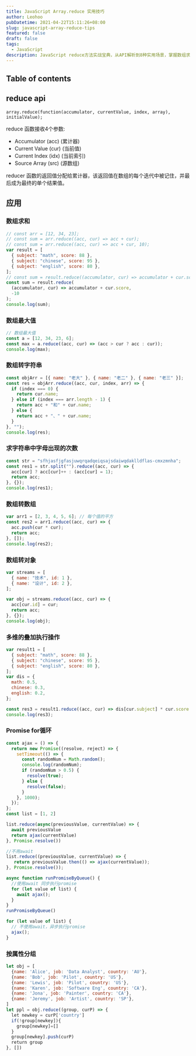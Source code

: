```yaml
---
title: JavaScript Array.reduce 实用技巧
author: Leohoo
pubDatetime: 2021-04-22T15:11:26+08:00
slug: javascript-array-reduce-tips
featured: false
draft: false
tags:
  - JavaScript
description: JavaScript reduce方法实战宝典，从API解析到8种实用场景，掌握数组求和、转换、分组等高效操作，让你的代码更简洁优雅。
---
```


## Table of contents

## reduce api

`array.reduce(function(accumulator, currentValue, index, array), initialValue);`

reduce 函数接收4个参数:

- Accumulator (acc) (累计器)
- Current Value (cur) (当前值)
- Current Index (idx) (当前索引)
- Source Array (src) (源数组)

reducer 函数的返回值分配给累计器，该返回值在数组的每个迭代中被记住，并最后成为最终的单个结果值。

## 应用

### 数组求和

```jsx
// const arr = [12, 34, 23];
// const sum = arr.reduce((acc, cur) => acc + cur);
// const sum = arr.reduce((acc, cur) => acc + cur, 10);
var result = [
  { subject: "math", score: 88 },
  { subject: "chinese", score: 95 },
  { subject: "english", score: 80 },
];
// const sum = result.reduce((accumulator, cur) => accumulator + cur.score, 0);
const sum = result.reduce(
  (accumulator, cur) => accumulator + cur.score,
  -10
);
console.log(sum);
```

### 数组最大值

```jsx
// 数组最大值
const a = [12, 34, 23, 6];
const max = a.reduce((acc, cur) => (acc > cur ? acc : cur));
console.log(max);
```

### 数组转字符串

```jsx
const objArr = [{ name: "老大" }, { name: "老二" }, { name: "老三" }];
const res = objArr.reduce((acc, cur, index, arr) => {
  if (index === 0) {
    return cur.name;
  } else if (index === arr.length - 1) {
    return acc + "和" + cur.name;
  } else {
    return acc + "、" + cur.name;
  }
}, "");
console.log(res);
```

### 求字符串中字母出现的次数

```jsx
const str = "sfhjasfjgfasjuwqrqadqeiqsajsdaiwqdaklldflas-cmxzmnha";
const res1 = str.split("").reduce((acc, cur) => {
  acc[cur] ? acc[cur]++ : (acc[cur] = 1);
  return acc;
}, {});
console.log(res1);
```

### 数组转数组

```jsx
var arr1 = [2, 3, 4, 5, 6]; // 每个值的平方
const res2 = arr1.reduce((acc, cur) => {
  acc.push(cur * cur);
  return acc;
}, []);
console.log(res2);
```

### 数组转对象

```jsx
var streams = [
  { name: "技术", id: 1 },
  { name: "设计", id: 2 },
];

var obj = streams.reduce((acc, cur) => {
  acc[cur.id] = cur;
  return acc;
}, {});
console.log(obj);
```

### 多维的叠加执行操作

```jsx
var result1 = [
  { subject: "math", score: 88 },
  { subject: "chinese", score: 95 },
  { subject: "english", score: 80 },
];
var dis = {
  math: 0.5,
  chinese: 0.3,
  english: 0.2,
};

const res3 = result1.reduce((acc, cur) => dis[cur.subject] * cur.score + acc, 0)
console.log(res3);
```

### Promise for循环

```jsx
const ajax = () => {
  return new Promise((resolve, reject) => {
    setTimeout(() => {
      const randomNum = Math.random();
      console.log(randomNum);
      if (randomNum > 0.5) {
        resolve(true);
      } else {
        resolve(false);
      }
    }, 1000);
  });
};
const list = [1, 2]

list.reduce(async(previousValue, currentValue) => {
  await previousValue
  return ajax(currentValue)
}, Promise.resolve())

//不用await
list.reduce((previousValue, currentValue) => {
   return previousValue.then(() => ajax(currentValue));
}, Promise.resolve());

async function runPromiseByQueue() {
  //使用await 同步执行promise
  for (let value of list) {
    await ajax();
  }
}
runPromiseByQueue()

for (let value of list) {
  // 不使用await，异步执行promise
  ajax();
}
```

### 按属性分组

```jsx
let obj = [
  {name: 'Alice', job: 'Data Analyst', country: 'AU'},
  {name: 'Bob', job: 'Pilot', country: 'US'},
  {name: 'Lewis', job: 'Pilot', country: 'US'},
  {name: 'Karen', job: 'Software Eng', country: 'CA'},
  {name: 'Jona', job: 'Painter', country: 'CA'},
  {name: 'Jeremy', job: 'Artist', country: 'SP'},
]
let ppl = obj.reduce((group, curP) => {
  let newkey = curP['country']
  if(!group[newkey]){
    group[newkey]=[]
  }
  group[newkey].push(curP)
  return group
}, [])
```
